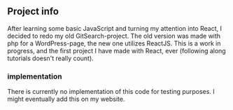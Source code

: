 ## Project info

After learning some basic JavaScript and turning my attention into React, I decided to redo my old GitSearch-project. The old version was made with php for a WordPress-page, the new one utilizes ReactJS. This is a work in progress, and the first project I have made with React, ever (following along tutorials doesn't really count).

### implementation

There is currently no implementation of this code for testing purposes. I might eventually add this on my website.